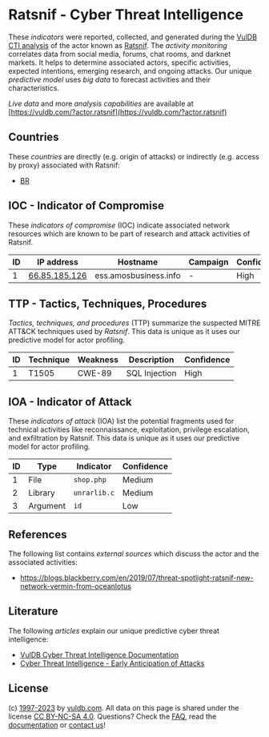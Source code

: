 # Ratsnif - Cyber Threat Intelligence

These _indicators_ were reported, collected, and generated during the [VulDB CTI analysis](https://vuldb.com/?kb.cti) of the actor known as [Ratsnif](https://vuldb.com/?actor.ratsnif). The _activity monitoring_ correlates data from social media, forums, chat rooms, and darknet markets. It helps to determine associated actors, specific activities, expected intentions, emerging research, and ongoing attacks. Our unique _predictive model_ uses _big data_ to forecast activities and their characteristics.

_Live data_ and more _analysis capabilities_ are available at [https://vuldb.com/?actor.ratsnif](https://vuldb.com/?actor.ratsnif)

## Countries

These _countries_ are directly (e.g. origin of attacks) or indirectly (e.g. access by proxy) associated with Ratsnif:

* [BR](https://vuldb.com/?country.br)

## IOC - Indicator of Compromise

These _indicators of compromise_ (IOC) indicate associated network resources which are known to be part of research and attack activities of Ratsnif.

ID | IP address | Hostname | Campaign | Confidence
-- | ---------- | -------- | -------- | ----------
1 | [66.85.185.126](https://vuldb.com/?ip.66.85.185.126) | ess.amosbusiness.info | - | High

## TTP - Tactics, Techniques, Procedures

_Tactics, techniques, and procedures_ (TTP) summarize the suspected MITRE ATT&CK techniques used by _Ratsnif_. This data is unique as it uses our predictive model for actor profiling.

ID | Technique | Weakness | Description | Confidence
-- | --------- | -------- | ----------- | ----------
1 | T1505 | CWE-89 | SQL Injection | High

## IOA - Indicator of Attack

These _indicators of attack_ (IOA) list the potential fragments used for technical activities like reconnaissance, exploitation, privilege escalation, and exfiltration by Ratsnif. This data is unique as it uses our predictive model for actor profiling.

ID | Type | Indicator | Confidence
-- | ---- | --------- | ----------
1 | File | `shop.php` | Medium
2 | Library | `unrarlib.c` | Medium
3 | Argument | `id` | Low

## References

The following list contains _external sources_ which discuss the actor and the associated activities:

* https://blogs.blackberry.com/en/2019/07/threat-spotlight-ratsnif-new-network-vermin-from-oceanlotus

## Literature

The following _articles_ explain our unique predictive cyber threat intelligence:

* [VulDB Cyber Threat Intelligence Documentation](https://vuldb.com/?kb.cti)
* [Cyber Threat Intelligence - Early Anticipation of Attacks](https://www.scip.ch/en/?labs.20201022)

## License

(c) [1997-2023](https://vuldb.com/?kb.changelog) by [vuldb.com](https://vuldb.com/?kb.about). All data on this page is shared under the license [CC BY-NC-SA 4.0](https://creativecommons.org/licenses/by-nc-sa/4.0/). Questions? Check the [FAQ](https://vuldb.com/?kb.faq), read the [documentation](https://vuldb.com/?kb) or [contact us](https://vuldb.com/?contact)!
